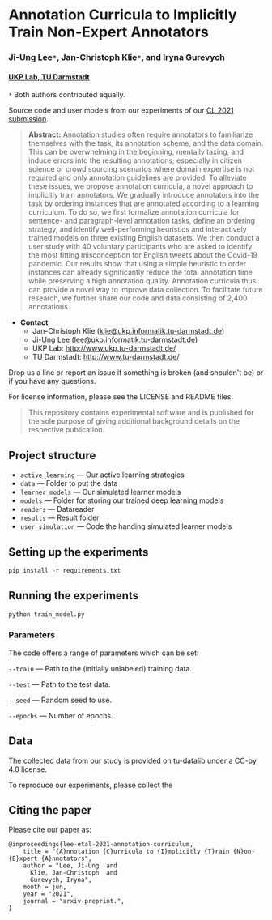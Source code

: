 # Annotation Curricula to Implicitly Train Non-Expert Annotators
### Ji-Ung Lee`*`, Jan-Christoph Klie`*`, and Iryna Gurevych
#### [UKP Lab, TU Darmstadt](https://www.informatik.tu-darmstadt.de/ukp/ukp_home/index.en.jsp)
`*` Both authors contributed equally.

Source code and user models from our experiments of our [CL 2021 submission](). 

> **Abstract:** Annotation studies often require annotators to familiarize themselves with the task, its annotation scheme, and the data domain. This can be overwhelming in the beginning, mentally taxing, and induce errors into the resulting annotations; especially in citizen science or crowd sourcing scenarios where domain expertise is not required and only annotation guidelines are provided. To alleviate these issues, we propose annotation curricula, a novel approach to implicitly train annotators. We gradually introduce annotators into the task by ordering instances that are annotated according to a learning curriculum. To do so, we first formalize annotation curricula for sentence- and paragraph-level annotation tasks, define an ordering strategy, and identify well-performing heuristics and interactively trained models on three existing English datasets. We then conduct a user study with 40 voluntary participants who are asked to identify the most fitting misconception for English tweets about the Covid-19 pandemic. Our results show that using a simple heuristic to order instances can already significantly reduce the total annotation time while preserving a high annotation quality. Annotation curricula thus can provide a novel way to improve data collection. To facilitate future research, we further share our code and data consisting of 2,400 annotations.

* **Contact** 
    * Jan-Christoph Klie (klie@ukp.informatik.tu-darmstadt.de) 
    * Ji-Ung Lee (lee@ukp.informatik.tu-darmstadt.de) 
    * UKP Lab: http://www.ukp.tu-darmstadt.de/
    * TU Darmstadt: http://www.tu-darmstadt.de/

Drop us a line or report an issue if something is broken (and shouldn't be) or if you have any questions.

For license information, please see the LICENSE and README files.

> This repository contains experimental software and is published for the sole purpose of giving additional background details on the respective publication. 

## Project structure

* `active_learning` &mdash; Our active learning strategies
* `data` &mdash; Folder to put the data
* `learner_models` &mdash; Our simulated learner models
* `models` &mdash; Folder for storing our trained deep learning models
* `readers` &mdash; Datareader
* `results` &mdash; Result folder
* `user_simulation` &mdash; Code the handing simulated learner models 

## Setting up the experiments

```python
pip install -r requirements.txt
```
## Running the experiments

```python
python train_model.py
```
### Parameters
The code offers a range of parameters which can be set:

`--train` &mdash; Path to the (initially unlabeled) training data.

`--test` &mdash; Path to the test data.

`--seed` &mdash; Random seed to use.

`--epochs` &mdash; Number of epochs.


## Data
The collected data from our study is provided on tu-datalib under a CC-by 4.0 license. 

To reproduce our experiments, please collect the 


## Citing the paper

Please cite our paper as:
```
@inproceedings{lee-etal-2021-annotation-curriculum,
    title = "{A}nnotation {C}urricula to {I}mplicitly {T}rain {N}on-{E}xpert {A}nnotators",
    author = "Lee, Ji-Ung  and
      Klie, Jan-Christoph  and
      Gurevych, Iryna",    
    month = jun,
    year = "2021",
    journal = "arxiv-preprint.",   
}
```

